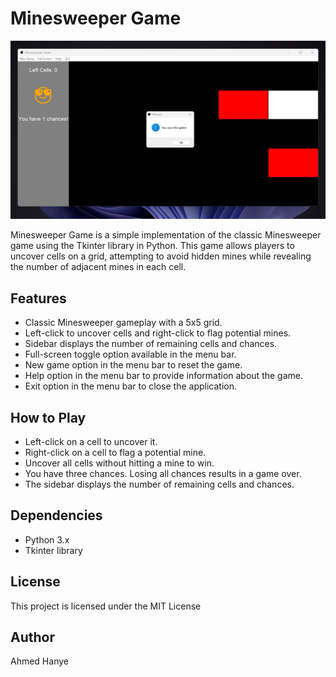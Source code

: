 # Minesweeper Game

![preview](./preview.png)

Minesweeper Game is a simple implementation of the classic Minesweeper game using the Tkinter library in Python. This game allows players to uncover cells on a grid, attempting to avoid hidden mines while revealing the number of adjacent mines in each cell.

## Features

- Classic Minesweeper gameplay with a 5x5 grid.
- Left-click to uncover cells and right-click to flag potential mines.
- Sidebar displays the number of remaining cells and chances.
- Full-screen toggle option available in the menu bar.
- New game option in the menu bar to reset the game.
- Help option in the menu bar to provide information about the game.
- Exit option in the menu bar to close the application.

## How to Play
- Left-click on a cell to uncover it.
- Right-click on a cell to flag a potential mine.
- Uncover all cells without hitting a mine to win.
- You have three chances. Losing all chances results in a game over.
- The sidebar displays the number of remaining cells and chances.
## Dependencies
- Python 3.x
- Tkinter library
## License
This project is licensed under the MIT License
## Author
Ahmed Hanye